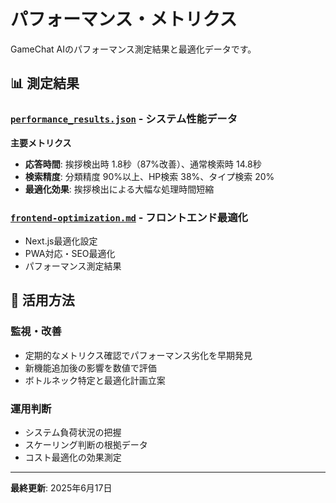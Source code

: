 # パフォーマンス・メトリクス

GameChat AIのパフォーマンス測定結果と最適化データです。

## 📊 測定結果

### [`performance_results.json`](./performance_results.json) - システム性能データ
**主要メトリクス**
- **応答時間**: 挨拶検出時 1.8秒（87%改善）、通常検索時 14.8秒
- **検索精度**: 分類精度 90%以上、HP検索 38%、タイプ検索 20%
- **最適化効果**: 挨拶検出による大幅な処理時間短縮

### [`frontend-optimization.md`](./frontend-optimization.md) - フロントエンド最適化
- Next.js最適化設定
- PWA対応・SEO最適化
- パフォーマンス測定結果

## 🎯 活用方法

### 監視・改善
- 定期的なメトリクス確認でパフォーマンス劣化を早期発見
- 新機能追加後の影響を数値で評価
- ボトルネック特定と最適化計画立案

### 運用判断
- システム負荷状況の把握
- スケーリング判断の根拠データ
- コスト最適化の効果測定

---
**最終更新**: 2025年6月17日
